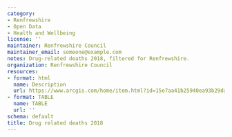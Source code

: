 ```yaml
---
category:
- Renfrewshire
- Open Data
- Health and Wellbeing
license: ''
maintainer: Renfrewshire Council
maintainer_email: someone@example.com
notes: Drug-related deaths 2018, filtered for Renfrewshire.
organization: Renfrewshire Council
resources:
- format: html
  name: Description
  url: https://www.arcgis.com/home/item.html?id=15e7aa41b25940ea93b29da0158b2411
- format: TABLE
  name: TABLE
  url: ''
schema: default
title: Drug related deaths 2018
---
```

